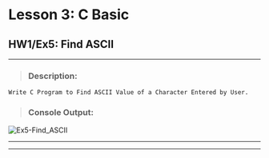# Lesson 3: C Basic
## HW1/Ex5: Find ASCII
___

> ### **Description:**
    Write C Program to Find ASCII Value of a Character Entered by User.
> ### **Console Output:**

![Ex5-Find_ASCII](https://drive.google.com/uc?id=1IMFpPLEn1w4Q4xacl6RG5V1RESZCyvOh)
___
___
